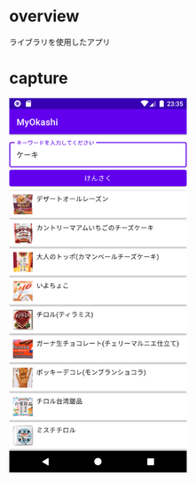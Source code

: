 # overview
ライブラリを使用したアプリ<br>

# capture

<img src= "https://github.com/LeoAndo/android-kotlin-first-apps/blob/main/MyOkashi/pixel4_API26.png" width=320 />
